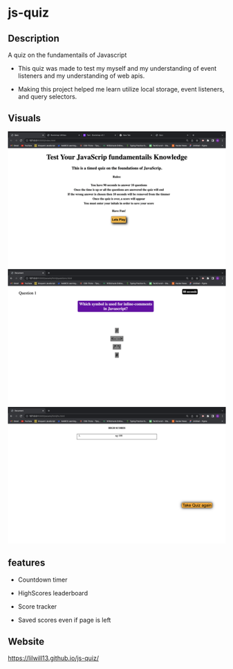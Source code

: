 # js-quiz

## Description
A quiz on the fundamentails of Javascript

- This quiz was made to test my myself and my understanding of event listeners and my understanding of web apis.

- Making this project helped me learn utilize local storage, event listeners, and query selectors.

## Visuals
![1st page of website detailing rules](./assets/pics/Screen%20Shot%202022-03-29%20at%204.29.53%20PM.png)
![2nd page of website question alone with answer choices](./assets/pics/Screen%20Shot%202022-03-29%20at%204.30.05%20PM.png)
![3rd page of website containing highscores](./assets/pics/Screen%20Shot%202022-03-29%20at%204.30.28%20PM.png)

## features 

- Countdown timer 

- HighScores leaderboard

- Score tracker

- Saved scores even if page is left

## Website

https://lilwill13.github.io/js-quiz/